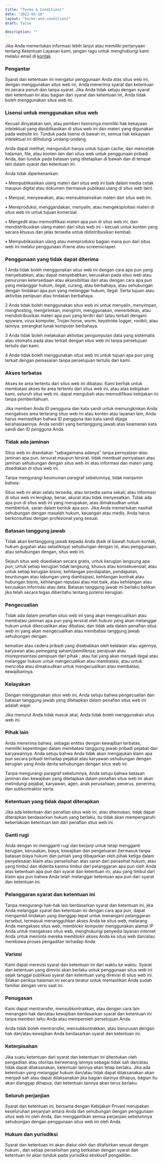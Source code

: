 ```yaml
---
title: "Terms & Conditions"
date: "2022-03-10"
layout: "terms-and-conditions"
draft: false

description: ""
---
```


Jika Anda memerlukan informasi lebih lanjut atau memiliki pertanyaan tentang Ketentuan Layanan kami, jangan ragu untuk menghubungi kami melalui email di [kontak](kontak/)

### Pengantar
Syarat dan ketentuan ini mengatur penggunaan Anda atas situs web ini, dengan menggunakan situs web ini, Anda menerima syarat dan ketentuan ini secara penuh dan tanpa syarat. Jika Anda tidak setuju dengan syarat dan ketentuan ini atau bagian dari syarat dan ketentuan ini, Anda tidak boleh menggunakan situs web ini.

### Lisensi untuk menggunakan situs web
Kecuali dinyatakan lain, atau pemberi lisensinya memiliki hak kekayaan intelektual yang dipublikasikan di situs web ini dan materi yang digunakan pada website ini. Tunduk pada lisensi di bawah ini, semua hak kekayaan intelektual ini dilindungi undang-undang.

Anda dapat melihat, mengunduh hanya untuk tujuan cache, dan mencetak halaman, file, atau konten lain dari situs web untuk penggunaan pribadi Anda, dan tunduk pada batasan yang ditetapkan di bawah dan di tempat lain dalam syarat dan ketentuan ini.

Anda tidak diperkenankan:

• Mempublikasikan ulang materi dari situs web ini baik dalam media cetak maupun digital atau dokumen (termasuk publikasi ulang di situs web lain).

• Menjual, menyewakan, atau mensublisensikan materi dari situs web ini.

• Mereproduksi, menggandakan, menyalin, atau mengeksploitasi materi di situs web ini untuk tujuan komersial.

• Mengedit atau memodifikasi materi apa pun di situs web ini, dan mendistribusikan ulang materi dari situs web ini – kecuali untuk konten yang secara khusus dan jelas tersedia untuk didistribusikan kembali.

• Mempublikasikan ulang atau mereproduksi bagian mana pun dari situs web ini melalui penggunaan iframe atau screenscraper.

### Penggunaan yang tidak dapat diterima
1 Anda tidak boleh menggunakan situs web ini dengan cara apa pun yang menyebabkan, atau dapat menyebabkan, kerusakan pada situs web atau penurunan ketersediaan atau aksesibilitas dari atau dengan cara apa pun yang melanggar hukum, ilegal, curang, atau berbahaya, atau sehubungan dengan tindakan apa pun yang melanggar hukum, ilegal. Serta tujuan atau aktivitas penipuan atau tindakan berbahaya.

2 Anda tidak boleh menggunakan situs web ini untuk menyalin, menyimpan, menghosting, mengirimkan, mengirim, menggunakan, menerbitkan, atau mendistribusikan materi apa pun yang terdiri dari (atau terkait dengan) spyware, virus komputer, Trojan horse, worm, keystroke logger, rootkit, atau lainnya. perangkat lunak komputer berbahaya.

3 Anda tidak boleh melakukan aktivitas pengumpulan data yang sistematis atau otomatis pada atau terkait dengan situs web ini tanpa persetujuan tertulis dari kami.

4 Anda tidak boleh menggunakan situs web ini untuk tujuan apa pun yang terkait dengan pemasaran tanpa persetujuan tertulis dari kami.

### Akses terbatas
Akses ke area tertentu dari situs web ini dibatasi. Kami berhak untuk membatasi akses ke area tertentu dari situs web ini, atau atas kebijakan kami, seluruh situs web ini. dapat mengubah atau memodifikasi kebijakan ini tanpa pemberitahuan.

Jika memberi Anda ID pengguna dan kata sandi untuk memungkinkan Anda mengakses area terlarang situs web ini atau konten atau layanan lain, Anda harus memastikan bahwa ID pengguna dan kata sandi dijaga kerahasiaannya. Anda sendiri yang bertanggung jawab atas keamanan kata sandi dan ID pengguna Anda.

### Tidak ada jaminan
Situs web ini disediakan "sebagaimana adanya" tanpa pernyataan atau jaminan apa pun, tersurat maupun tersirat. tidak membuat pernyataan atau jaminan sehubungan dengan situs web ini atau informasi dan materi yang disediakan di situs web ini.

Tanpa mengurangi keumuman paragraf sebelumnya, tidak menjamin bahwa:

Situs web ini akan selalu tersedia, atau tersedia sama sekali; atau informasi di situs web ini lengkap, benar, akurat atau tidak menyesatkan. Tidak ada apa pun di situs web ini yang merupakan, atau dimaksudkan untuk membentuk, saran dalam bentuk apa pun. Jika Anda memerlukan nasihat sehubungan dengan masalah hukum, keuangan atau medis, Anda harus berkonsultasi dengan profesional yang sesuai.

### Batasan tanggung jawab
Tidak akan bertanggung jawab kepada Anda (baik di bawah hukum kontak, hukum gugatan atau sebaliknya) sehubungan dengan isi, atau penggunaan, atau sehubungan dengan, situs web ini.

Sejauh situs web disediakan secara gratis, untuk kerugian langsung apa pun; untuk setiap kerugian tidak langsung, khusus atau konsekuensial; atau untuk setiap kerugian bisnis, kehilangan pendapatan, pendapatan, keuntungan atau tabungan yang diantisipasi, kehilangan kontrak atau hubungan bisnis, kehilangan reputasi atau niat baik, atau kehilangan atau kerusakan informasi atau data. Batasan tanggung jawab ini berlaku bahkan jika telah secara tegas diberitahu tentang potensi kerugian.

### Pengecualian
Tidak ada dalam penafian situs web ini yang akan mengecualikan atau membatasi jaminan apa pun yang tersirat oleh hukum yang akan melanggar hukum untuk dikecualikan atau dibatasi; dan tidak ada dalam penafian situs web ini yang akan mengecualikan atau membatasi tanggung jawab sehubungan dengan:

kematian atau cedera pribadi yang disebabkan oleh kelalaian atau agennya, karyawan atau pemegang saham/pemiliknya; penipuan atau misrepresentasi penipuan dari pihak ; atau hal yang akan menjadi ilegal atau melanggar hukum untuk mengecualikan atau membatasi, atau untuk mencoba atau dimaksudkan untuk mengecualikan atau membatasi, kewajibannya.

### Kelayakan
Dengan menggunakan situs web ini, Anda setuju bahwa pengecualian dan batasan tanggung jawab yang ditetapkan dalam penafian situs web ini adalah wajar.

Jika menurut Anda tidak masuk akal, Anda tidak boleh menggunakan situs web ini.

### Pihak lain
Anda menerima bahwa, sebagai entitas dengan kewajiban terbatas, memiliki kepentingan dalam membatasi tanggung jawab pribadi pejabat dan karyawannya. Anda setuju bahwa Anda tidak akan mengajukan klaim apa pun secara pribadi terhadap pejabat atau karyawan sehubungan dengan kerugian yang Anda derita sehubungan dengan situs web ini.

Tanpa mengurangi paragraf sebelumnya, Anda setuju bahwa batasan jaminan dan kewajiban yang ditetapkan dalam penafian situs web ini akan melindungi pejabat, karyawan, agen, anak perusahaan, penerus, penerima, dan subkontraktor serta.

### Ketentuan yang tidak dapat diterapkan
Jika ada ketentuan dari penafian situs web ini, atau ditemukan, tidak dapat diterapkan berdasarkan hukum yang berlaku, itu tidak akan mempengaruhi keberlakuan ketentuan lain dari penafian situs web ini.

### Ganti rugi
Anda dengan ini mengganti rugi dan berjanji untuk tetap mengganti kerugian, kerusakan, biaya, kewajiban dan pengeluaran (termasuk tanpa batasan biaya hukum dan jumlah yang dibayarkan oleh pihak ketiga dalam penyelesaian klaim atau perselisihan atas saran dari penasihat hukum, atau yang timbul dan diderita karena timbul dari pelanggaran apa pun oleh Anda atas ketentuan apa pun dari syarat dan ketentuan ini, atau yang timbul dari klaim apa pun bahwa Anda telah melanggar ketentuan apa pun dari syarat dan ketentuan ini.

### Pelanggaran syarat dan ketentuan ini
Tanpa mengurangi hak-hak lain berdasarkan syarat dan ketentuan ini, jika Anda melanggar syarat dan ketentuan ini dengan cara apa pun, dapat mengambil tindakan yang dianggap tepat untuk menangani pelanggaran tersebut, termasuk menangguhkan akses Anda ke situs web, melarang Anda mengakses situs web, memblokir komputer menggunakan alamat IP Anda untuk mengakses situs web, menghubungi penyedia layanan internet Anda untuk meminta mereka memblokir akses Anda ke situs web dan/atau membawa proses pengadilan terhadap Anda.

### Variasi
Kami dapat merevisi syarat dan ketentuan ini dari waktu ke waktu. Syarat dan ketentuan yang direvisi akan berlaku untuk penggunaan situs web ini sejak tanggal publikasi syarat dan ketentuan yang direvisi di situs web ini. Silakan periksa halaman ini secara teratur untuk memastikan Anda sudah familiar dengan versi saat ini.

### Penugasan
Kami dapat mentransfer, mensubkontrakkan, atau dengan cara lain menangani hak dan/atau kewajiban berdasarkan syarat dan ketentuan ini tanpa memberi tahu Anda atau memperoleh persetujuan Anda.

Anda tidak boleh mentransfer, mensubkontrakkan, atau berurusan dengan hak dan/atau kewajiban Anda berdasarkan syarat dan ketentuan ini.

### Keterpisahan
Jika suatu ketentuan dari syarat dan ketentuan ini ditentukan oleh pengadilan atau otoritas berwenang lainnya sebagai tidak sah dan/atau tidak dapat dilaksanakan, ketentuan lainnya akan tetap berlaku. Jika ada ketentuan yang melanggar hukum dan/atau tidak dapat dilaksanakan akan menjadi sah atau dapat dilaksanakan jika bagian darinya dihapus, bagian itu akan dianggap dihapus, dan ketentuan lainnya akan terus berlaku.

### Seluruh perjanjian
Syarat dan ketentuan ini, bersama dengan Kebijakan Privasi merupakan keseluruhan perjanjian antara Anda dan sehubungan dengan penggunaan situs web ini oleh Anda, dan menggantikan semua perjanjian sebelumnya sehubungan dengan penggunaan situs web ini oleh Anda.

### Hukum dan yurisdiksi
Syarat dan ketentuan ini akan diatur oleh dan ditafsirkan sesuai dengan hukum , dan setiap perselisihan yang berkaitan dengan syarat dan ketentuan ini akan tunduk pada yurisdiksi eksklusif pengadilan.
